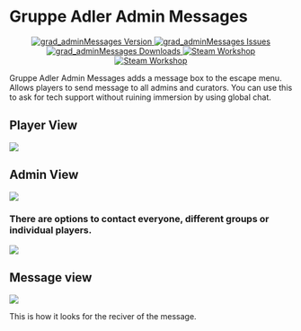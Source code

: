 # Gruppe Adler Admin Messages

<p align="center">
    <a href="https://github.com/gruppe-adler/grad_adminMessages/releases/latest">
        <img src="https://img.shields.io/github/release/gruppe-adler/grad_adminMessages.svg?style=flat-square" alt="grad_adminMessages Version">
    </a>
    <a href="https://github.com/gruppe-adler/grad_adminMessages/issues">
        <img src="https://img.shields.io/github/issues-raw/gruppe-adler/grad_adminMessages.svg?style=flat-square&label=Issues" alt="grad_adminMessages Issues">
    </a>
    <a href="https://github.com/gruppe-adler/grad_adminMessages/releases">
        <img src="https://img.shields.io/github/downloads/gruppe-adler/grad_adminMessages/total.svg?style=flat-square&label=Downloads" alt="grad_adminMessages Downloads">
    </a>
    <a href="http://steamcommunity.com/sharedfiles/filedetails/?id=1224892496">
        <img src="https://img.shields.io/badge/Steam-Workshop-1B2838.svg?style=flat-square" alt="Steam Workshop">
    </a>
  <a href="https://github.com/gruppe-adler/grad_adminMessages/workflows">
        <img src="https://github.com/gruppe-adler/grad_adminMessages/workflows/CI/badge.svg" alt="Steam Workshop">
    </a>
</p>

Gruppe Adler Admin Messages adds a message box to the escape menu. Allows players to send message to all admins and curators. You can use this to ask for tech support without ruining immersion by using global chat. 

## Player View
![](https://i.imgur.com/8fglvKy.png)

## Admin View

![](https://i.imgur.com/dGDDH5m.png)

### There are options to contact everyone, different groups or individual players.

![](https://i.imgur.com/QfKATzy.png)

## Message view
![](https://i.imgur.com/72JWOoY.png)

This is how it looks for the reciver of the message.
